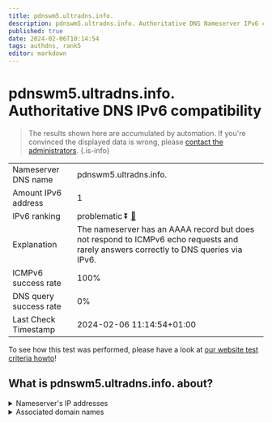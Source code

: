 ```yaml
---
title: pdnswm5.ultradns.info.
description: pdnswm5.ultradns.info. Authoritative DNS Nameserver IPv6 compatibility
published: true
date: 2024-02-06T10:14:54
tags: authdns, rank5
editor: markdown
---
```


# pdnswm5.ultradns.info. Authoritative DNS IPv6 compatibility

> The results shown here are accumulated by automation. If you're convinced the displayed data is wrong, please [contact the administrators](/howto/chat). 
{.is-info}




|   |   |
| - | - |
| Nameserver DNS name | pdnswm5.ultradns.info.
| Amount IPv6 address | 1
| IPv6 ranking | problematic :arrow_double_down: [🔗](/howto/ranking) |
| Explanation | The nameserver has an AAAA record but does not respond to ICMPv6 echo requests and rarely answers correctly to DNS queries via IPv6. |
| ICMPv6 success rate | 100%|
| DNS query success rate | 0% |
| Last Check Timestamp | 2024-02-06 11:14:54+01:00 |

To see how this test was performed, please have a look at [our website test criteria howto](/howto/testcriteria/authdns)!


## What is pdnswm5.ultradns.info. about?




<details>
<summary>Nameserver's IP addresses</summary>

2610:a1:1016::4

</details>



<details>
<summary>Associated domain names</summary>

www.walmart.com

</details>
